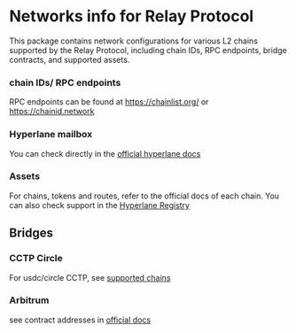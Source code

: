 # Networks info for Relay Protocol

This package contains network configurations for various L2 chains supported by the Relay Protocol, including chain IDs, RPC endpoints, bridge contracts, and supported assets.

### chain IDs/ RPC endpoints

RPC endpoints can be found at https://chainlist.org/ or https://chainid.network

### Hyperlane mailbox

You can check directly in the [official hyperlane docs](https://docs.hyperlane.xyz/docs/reference/addresses/mailbox-addresses)

### Assets

For chains, tokens and routes, refer to the official docs of each chain. You can also check support in the [Hyperlane Registry](https://github.com/hyperlane-xyz/hyperlane-registry/)

## Bridges

### CCTP Circle

For usdc/circle CCTP, see [supported chains](https://developers.circle.com/stablecoins/supported-domains)

### Arbitrum

see contract addresses in [official docs](https://docs.arbitrum.io/build-decentralized-apps/reference/contract-addresses)
